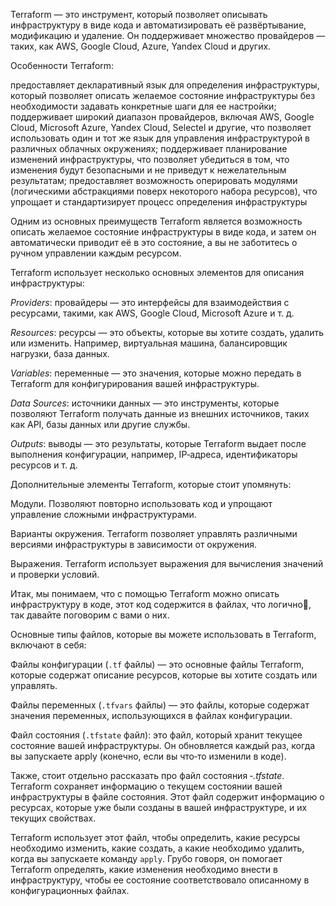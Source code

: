 Terraform — это инструмент, который позволяет описывать инфраструктуру в виде кода и автоматизировать её развёртывание, модификацию и удаление. Он поддерживает множество провайдеров — таких, как AWS, Google Cloud, Azure, Yandex Cloud и других.

Особенности Terraform:


предоставляет декларативный язык для определения инфраструктуры, который позволяет описать желаемое состояние инфраструктуры без необходимости задавать конкретные шаги для ее настройки;
поддерживает широкий диапазон провайдеров, включая AWS, Google Cloud, Microsoft Azure, Yandex Cloud, Selectel и другие, что позволяет использовать один и тот же язык для управления инфраструктурой в различных облачных окружениях;
поддерживает планирование изменений инфраструктуры, что позволяет убедиться в том, что изменения будут безопасными и не приведут к нежелательным результатам;
предоставляет возможность оперировать модулями (логическими абстракциями поверх некоторого набора ресурсов), что упрощает и стандартизирует процесс определения инфраструктуры

Одним из основных преимуществ Terraform является возможность описать желаемое состояние инфраструктуры в виде кода, и затем он автоматически приводит её в это состояние, а вы не заботитесь о ручном управлении каждым ресурсом.

Terraform использует несколько основных элементов для описания инфраструктуры:

*Providers*: провайдеры — это интерфейсы для взаимодействия с ресурсами, такими, как AWS, Google Cloud, Microsoft Azure и т. д.

*Resources*: ресурсы — это объекты, которые вы хотите создать, удалить или изменить. Например, виртуальная машина, балансировщик нагрузки, база данных.

*Variables*: переменные — это значения, которые можно передать в Terraform для конфигурирования вашей инфраструктуры.

*Data Sources*: источники данных — это инструменты, которые позволяют Terraform получать данные из внешних источников, таких как API, базы данных или другие службы.

*Outputs*: выводы — это результаты, которые Terraform выдает после выполнения конфигурации, например, IP‑адреса, идентификаторы ресурсов и т. д.

Дополнительные элементы Terraform, которые стоит упомянуть:

Модули. Позволяют повторно использовать код и упрощают управление сложными инфраструктурами.

Варианты окружения. Terraform позволяет управлять различными версиями инфраструктуры в зависимости от окружения.

Выражения. Terraform использует выражения для вычисления значений и проверки условий.

Итак, мы понимаем, что с помощью Terraform можно описать инфраструктуру в коде, этот код содержится в файлах, что логично🙂, так давайте поговорим с вами о них.

Основные типы файлов, которые вы можете использовать в Terraform, включают в себя:

Файлы конфигурации (`.tf` файлы) — это основные файлы Terraform, которые содержат описание ресурсов, которые вы хотите создать или управлять.

Файлы переменных (`.tfvars` файлы) — это файлы, которые содержат значения переменных, использующихся в файлах конфигурации.

Файл состояния (`.tfstate` файл): это файл, который хранит текущее состояние вашей инфраструктуры. Он обновляется каждый раз, когда вы запускаете apply (конечно, если вы что‑то изменили в коде).

Также, стоит отдельно рассказать про файл состояния ‑*.tfstate*. Terraform сохраняет информацию о текущем состоянии вашей инфраструктуры в файле состояния. Этот файл содержит информацию о ресурсах, которые уже были созданы в вашей инфраструктуре, и их текущих свойствах.

Terraform использует этот файл, чтобы определить, какие ресурсы необходимо изменить, какие создать, а какие необходимо удалить, когда вы запускаете команду `apply`. Грубо говоря, он помогает Terraform определять, какие изменения необходимо внести в инфраструктуру, чтобы ее состояние соответствовало описанному в конфигурационных файлах.


